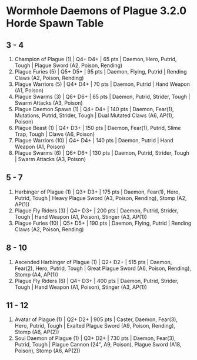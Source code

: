 # Wormhole Daemons of Plague 3.2.0 Horde Spawn Table

## 3 - 4

1. Champion of Plague (1) | Q4+ D4+ | 65 pts | Daemon, Hero, Putrid, Tough | Plague Sword (A2, Poison, Rending)
1. Plague Furies (5) | Q5+ D5+ | 95 pts | Daemon, Flying, Putrid | Rending Claws (A2, Poison, Rending)
1. Plague Warriors (5) | Q4+ D4+ | 70 pts | Daemon, Putrid | Hand Weapon (A1, Poison)
1. Plague Swarms (3) | Q6+ D6+ | 65 pts | Daemon, Putrid, Strider, Tough | Swarm Attacks (A3, Poison)
1. Plague Daemon Spawn (1) | Q4+ D4+ | 140 pts | Daemon, Fear(1), Mutations, Putrid, Strider, Tough | Dual Mutated Claws (A6, AP(1), Poison)
1. Plague Beast (1) | Q4+ D3+ | 150 pts | Daemon, Fear(1), Putrid, Slime Trap, Tough | Claws (A6, Poison)
1. Plague Warriors (10) | Q4+ D4+ | 140 pts | Daemon, Putrid | Hand Weapon (A1, Poison)
1. Plague Swarms (6) | Q6+ D6+ | 130 pts | Daemon, Putrid, Strider, Tough | Swarm Attacks (A3, Poison)

## 5 - 7

1. Harbinger of Plague (1) | Q3+ D3+ | 175 pts | Daemon, Fear(1), Hero, Putrid, Tough | Heavy Plague Sword (A3, Poison, Rending), Stomp (A2, AP(1))
1. Plague Fly Riders (3) | Q4+ D3+ | 200 pts | Daemon, Putrid, Strider, Tough | Hand Weapon (A1, Poison), Stinger (A3, AP(1))
1. Plague Furies (10) | Q5+ D5+ | 190 pts | Daemon, Flying, Putrid | Rending Claws (A2, Poison, Rending)

## 8 - 10

1. Ascended Harbinger of Plague (1) | Q2+ D2+ | 515 pts | Daemon, Fear(2), Hero, Putrid, Tough | Great Plague Sword (A6, Poison, Rending), Stomp (A4, AP(1))
1. Plague Fly Riders (6) | Q4+ D3+ | 400 pts | Daemon, Putrid, Strider, Tough | Hand Weapon (A1, Poison), Stinger (A3, AP(1))

## 11 - 12

1. Avatar of Plague (1) | Q2+ D2+ | 905 pts | Caster, Daemon, Fear(3), Hero, Putrid, Tough | Exalted Plague Sword (A9, Poison, Rending), Stomp (A6, AP(2))
1. Soul Daemon of Plague (1) | Q3+ D2+ | 730 pts | Daemon, Fear(3), Putrid, Tough | Plague Cannon (24", A9, Poison), Plague Sword (A18, Poison), Stomp (A6, AP(2))
